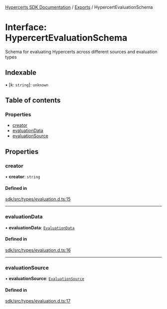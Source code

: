 [Hypercerts SDK Documentation](../README.md) / [Exports](../modules.md) / HypercertEvaluationSchema

# Interface: HypercertEvaluationSchema

Schema for evaluating Hypercerts across different sources and evaluation types

## Indexable

▪ [k: `string`]: `unknown`

## Table of contents

### Properties

- [creator](HypercertEvaluationSchema.md#creator)
- [evaluationData](HypercertEvaluationSchema.md#evaluationdata)
- [evaluationSource](HypercertEvaluationSchema.md#evaluationsource)

## Properties

### creator

• **creator**: `string`

#### Defined in

[sdk/src/types/evaluation.d.ts:15](https://github.com/Network-Goods/hypercerts/blob/9677274/sdk/src/types/evaluation.d.ts#L15)

---

### evaluationData

• **evaluationData**: [`EvaluationData`](../modules.md#evaluationdata)

#### Defined in

[sdk/src/types/evaluation.d.ts:16](https://github.com/Network-Goods/hypercerts/blob/9677274/sdk/src/types/evaluation.d.ts#L16)

---

### evaluationSource

• **evaluationSource**: [`EvaluationSource`](../modules.md#evaluationsource)

#### Defined in

[sdk/src/types/evaluation.d.ts:17](https://github.com/Network-Goods/hypercerts/blob/9677274/sdk/src/types/evaluation.d.ts#L17)
